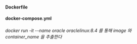 #### Dockerfile
#### docker-compose.yml
###### docker run -it --name oracle oraclelinux:8.4 를 통해 image 와  container_name  을 추출한다